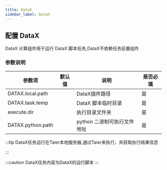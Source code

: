 ```yaml
---
title: DataX 
sidebar_label: DataX
---
```


## 配置 DataX

DataX 计算组件用于运行 DataX 脚本任务,DataX不依赖任务前置组件

### 参数说明

| 参数项                    | 默认值                                   | 说明                                                  | 是否必填 |
| ------------------------ | ---------------------------------------  | ---------------------------------------------------- | ------- |
| DATAX.local.path            |               | DataX插件路径                           | 是       |
| DATAX.task.temp      |              | DataX 脚本临时目录                                    | 是       |
| execute.dir      |             | 执行目录文件夹                                | 是       |
| DATAX.python.path      |             | python 二进制可执行文件地址                                 | 是       |

:::tip 
DataX任务运行在Taier本地服务器,通过Taier来执行，并获取执行结果信息

:::

:::caution 
DataX任务内容为DataX的运行脚本
:::